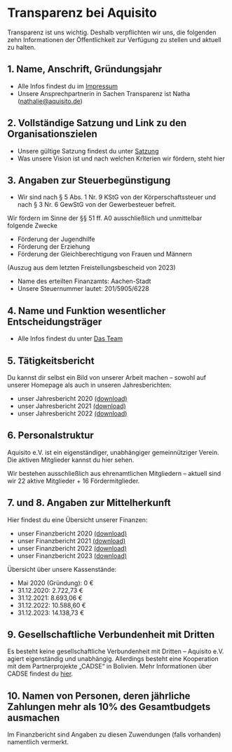 # Transparenz bei Aquisito

Transparenz ist uns wichtig. Deshalb verpflichten wir uns, die folgenden zehn Informationen der Öffentlichkeit zur Verfügung zu stellen und aktuell zu halten.
## 1. Name, Anschrift, Gründungsjahr

- Alle Infos findest du im [Impressum](/impressum)
- Unsere Ansprechpartnerin in Sachen Transparenz ist Natha (nathalie@aquisito.de)

## 2. Vollständige Satzung und Link zu den Organisationszielen

- Unsere gültige Satzung findest du unter [Satzung](/satzung)
- Was unsere Vision ist und nach welchen Kriterien wir fördern, steht hier

## 3. Angaben zur Steuerbegünstigung

- Wir sind nach § 5 Abs. 1 Nr. 9 KStG von der Körperschaftssteuer und nach § 3 Nr. 6 GewStG von der Gewerbesteuer befreit.

Wir fördern im Sinne der §§ 51 ff. A0 ausschließlich und unmittelbar folgende Zwecke

- Förderung der Jugendhilfe
- Förderung der Erziehung
- Förderung der Gleichberechtigung von Frauen und Männern

(Auszug aus dem letzten Freistellungsbescheid von 2023)

- Name des erteilten Finanzamts: Aachen-Stadt
- Unsere Steuernummer lautet: 201/5905/6228

## 4. Name und Funktion wesentlicher Entscheidungsträger

- Alle Infos findest du unter [Das Team](/team)

## 5. Tätigkeitsbericht

Du kannst dir selbst ein Bild von unserer Arbeit machen – sowohl auf unserer Homepage als auch in unseren Jahresberichten:

- unser Jahresbericht 2020 [(download)](documents/Tatigkeitsbericht-fur-das-Jahr-2020.pdf)
- unser Jahresbericht 2021 [(download)](documents/Jahresbericht-2021.pdf)
- unser Jahresbericht 2022 [(download)](documents/22-Jahresbericht-CADSE.pdf)

## 6. Personalstruktur

Aquisito e.V. ist ein eigenständiger, unabhängiger gemeinnütziger Verein. Die aktiven Mitglieder kannst du hier sehen. 

Wir bestehen ausschließlich aus ehrenamtlichen Mitgliedern – aktuell sind wir 22 aktive Mitglieder + 16 Fördermitglieder.

## 7. und 8. Angaben zur Mittelherkunft

Hier findest du eine Übersicht unserer Finanzen:

- unser Finanzbericht 2020 [(download)](documents/Finanzbericht-2020.pdf)
- unser Finanzbericht 2021 [(download)](documents/Finanzbericht-2021.pdf)
- unser Finanzbericht 2022 [(download)](documents/Finanzbericht-2022.pdf)
- unser Finanzbericht 2023 [(download)](documents/Finanzbericht-2023.pdf)
 

Übersicht über unsere Kassenstände:

- Mai 2020 (Gründung): 0 €
- 31.12.2020: 2.722,73 €
- 31.12.2021: 8.693,06 €
- 31.12.2022: 10.588,60 €
- 31.12.2023: 14.138,73 €

## 9. Gesellschaftliche Verbundenheit mit Dritten

Es besteht keine gesellschaftliche Verbundenheit mit Dritten – Aquisito e.V. agiert eigenständig und unabhängig. Allerdings besteht eine Kooperation mit dem Partnerprojekte „CADSE“ in Bolivien. Mehr Informationen über CADSE findest du [hier](/news_bolivia).

## 10. Namen von Personen, deren jährliche Zahlungen mehr als 10% des Gesamtbudgets ausmachen

Im Finanzbericht sind Angaben zu diesen Zuwendungen (falls vorhanden) namentlich vermerkt.
